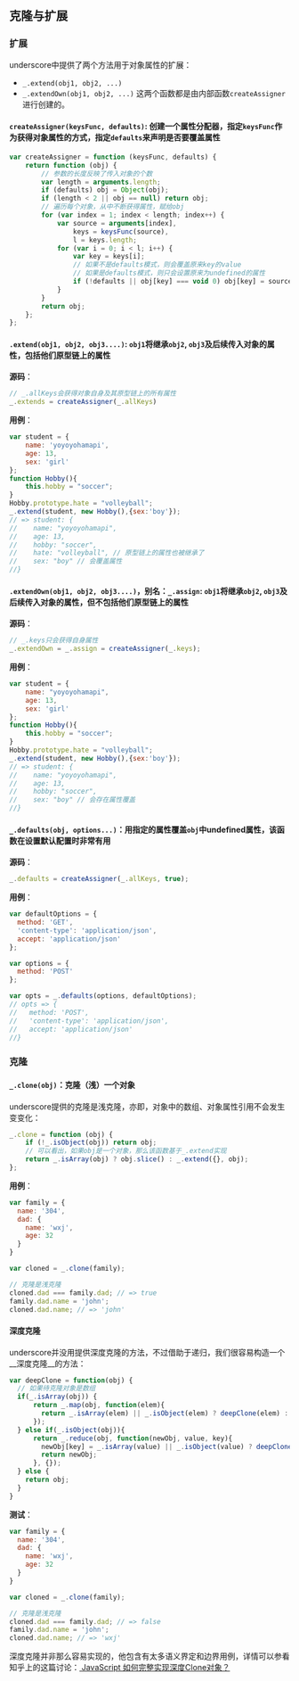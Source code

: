 ## 克隆与扩展
### 扩展
underscore中提供了两个方法用于对象属性的扩展：
- `_.extend(obj1, obj2, ...)`
- `_.extendOwn(obj1, obj2, ...)`
这两个函数都是由内部函数`createAssigner`进行创建的。
#### `createAssigner(keysFunc, defaults)`: 创建一个属性分配器，指定`keysFunc`作为获得对象属性的方式，指定`defaults`来声明是否要覆盖属性
```js
var createAssigner = function (keysFunc, defaults) {
    return function (obj) {
        // 参数的长度反映了传入对象的个数
        var length = arguments.length;
        if (defaults) obj = Object(obj);
        if (length < 2 || obj == null) return obj;
        // 遍历每个对象，从中不断获得属性，赋给obj
        for (var index = 1; index < length; index++) {
            var source = arguments[index],
                keys = keysFunc(source),
                l = keys.length;
            for (var i = 0; i < l; i++) {
                var key = keys[i];
                // 如果不是defaults模式，则会覆盖原来key的value
                // 如果是defaults模式，则只会设置原来为undefined的属性
                if (!defaults || obj[key] === void 0) obj[key] = source[key];
            }
        }
        return obj;
    };
};
```

#### `.extend(obj1, obj2, obj3....)`: `obj1`将继承`obj2`, `obj3`及后续传入对象的属性，包括他们原型链上的属性
__源码__：
```js
// _.allKeys会获得对象自身及其原型链上的所有属性
_.extends = createAssigner(_.allKeys)
```

__用例__：
```js
var student = {
    name: 'yoyoyohamapi',
    age: 13,
    sex: 'girl'
};
function Hobby(){
    this.hobby = "soccer";
}
Hobby.prototype.hate = "volleyball";
_.extend(student, new Hobby(),{sex:'boy'});
// => student: {
//    name: "yoyoyohamapi",
//    age: 13,
//    hobby: "soccer",
//    hate: "volleyball", // 原型链上的属性也被继承了
//    sex: "boy" // 会覆盖属性
//}
```

#### `.extendOwn(obj1, obj2, obj3....)`，别名：`_.assign`: `obj1`将继承`obj2`, `obj3`及后续传入对象的属性，但不包括他们原型链上的属性
__源码__：
```js
// _.keys只会获得自身属性
_.extendOwn = _.assign = createAssigner(_.keys);
```

__用例__：
```js
var student = {
    name: "yoyoyohamapi",
    age: 13,
    sex: 'girl'
};
function Hobby(){
    this.hobby = "soccer";
}
Hobby.prototype.hate = "volleyball";
_.extend(student, new Hobby(),{sex:'boy'});
// => student: {
//    name: "yoyoyohamapi",
//    age: 13,
//    hobby: "soccer", 
//    sex: "boy" // 会存在属性覆盖
//}
```

#### `_.defaults(obj, options...)`：用指定的属性覆盖`obj`中undefined属性，该函数在设置默认配置时非常有用
__源码__：
```js
_.defaults = createAssigner(_.allKeys, true);
```

__用例__：
```js
var defaultOptions = {
  method: 'GET',
  'content-type': 'application/json',
  accept: 'application/json'
};

var options = {
  method: 'POST'
};

var opts = _.defaults(options, defaultOptions);
// opts => {
//   method: 'POST',
//   'content-type': 'application/json',
//   accept: 'application/json'
//}
```

### 克隆

#### `_.clone(obj)`：克隆（浅）一个对象
underscore提供的克隆是浅克隆，亦即，对象中的数组、对象属性引用不会发生变变化：
```js
_.clone = function (obj) {
    if (!_.isObject(obj)) return obj;
    // 可以看出，如果obj是一个对象，那么该函数基于_.extend实现
    return _.isArray(obj) ? obj.slice() : _.extend({}, obj);
};
```

__用例__：
```js
var family = {
  name: '304',
  dad: {
    name: 'wxj',
    age: 32
  }
}

var cloned = _.clone(family);

// 克隆是浅克隆
cloned.dad === family.dad; // => true
family.dad.name = 'john';
cloned.dad.name; // => 'john'
```

#### 深度克隆
underscore并没用提供深度克隆的方法，不过借助于递归，我们很容易构造一个__深度克隆__的方法：
```js
var deepClone = function(obj) {
  // 如果待克隆对象是数组
  if(_.isArray(obj)) {
      return _.map(obj, function(elem){
        return _.isArray(elem) || _.isObject(elem) ? deepClone(elem) : elem;
      });
  } else if(_.isObject(obj)){
      return _.reduce(obj, function(newObj, value, key){
        newObj[key] = _.isArray(value) || _.isObject(value) ? deepClone(value) : value;
        return newObj;
      }, {});
  } else {
    return obj;
  }
}
```

__测试__：
```js
var family = {
  name: '304',
  dad: {
    name: 'wxj',
    age: 32
  }
}

var cloned = _.clone(family);

// 克隆是浅克隆
cloned.dad === family.dad; // => false
family.dad.name = 'john';
cloned.dad.name; // => 'wxj'
```

深度克隆并非那么容易实现的，他包含有太多语义界定和边界用例，详情可以参看知乎上的这篇讨论：[
JavaScript 如何完整实现深度Clone对象？](https://www.zhihu.com/question/47746441)
